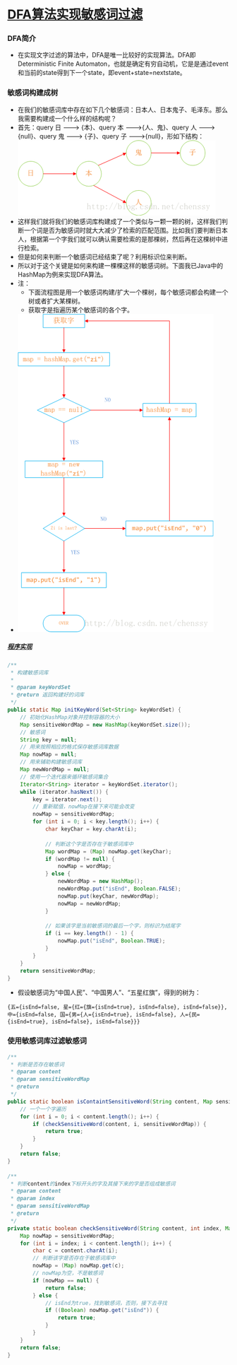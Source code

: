 # [DFA算法实现敏感词过滤](http://blog.csdn.net/chenssy/article/details/26961957)

### DFA简介

- 在实现文字过滤的算法中，DFA是唯一比较好的实现算法。DFA即Deterministic Finite Automaton，也就是确定有穷自动机，它是是通过event和当前的state得到下一个state，即event+state=nextstate。

### 敏感词构建成树

- 在我们的敏感词库中存在如下几个敏感词：日本人、日本鬼子、毛泽东。那么我需要构建成一个什么样的结构呢？
- 首先：query 日 ---> {本}、query 本 --->{人、鬼}、query 人 --->{null}、query 鬼 ---> {子}、query 子 --->{null}，形如下结构：![](img/15.png?raw=true)
- 这样我们就将我们的敏感词库构建成了一个类似与一颗一颗的树，这样我们判断一个词是否为敏感词时就大大减少了检索的匹配范围。比如我们要判断日本人，根据第一个字我们就可以确认需要检索的是那棵树，然后再在这棵树中进行检索。
- 但是如何来判断一个敏感词已经结束了呢？利用标识位来判断。
- 所以对于这个关键是如何来构建一棵棵这样的敏感词树。下面我已Java中的HashMap为例来实现DFA算法。
- 注：
  - 下面流程图是用一个敏感词构建/扩大一个棵树，每个敏感词都会构建一个树或者扩大某棵树。
  - 获取字是指遍历某个敏感词的各个字。
- ![](img/16.png?raw=true)

##### [程序实现](https://www.cnblogs.com/AlanLee/p/5329555.html)

```Java
/**
 * 构建敏感词库
 *
 * @param keyWordSet
 * @return 返回构建好的词库
 */
public static Map initKeyWord(Set<String> keyWordSet) {
    // 初始化HashMap对象并控制容器的大小
    Map sensitiveWordMap = new HashMap(keyWordSet.size());
    // 敏感词
    String key = null;
    // 用来按照相应的格式保存敏感词库数据
    Map nowMap = null;
    // 用来辅助构建敏感词库
    Map newWordMap = null;
    // 使用一个迭代器来循环敏感词集合
    Iterator<String> iterator = keyWordSet.iterator();
    while (iterator.hasNext()) {
        key = iterator.next();
        // 重新赋值，nowMap在接下来可能会改变
        nowMap = sensitiveWordMap;
        for (int i = 0; i < key.length(); i++) {
            char keyChar = key.charAt(i);

            // 判断这个字是否存在于敏感词库中
            Map wordMap = (Map) nowMap.get(keyChar);
            if (wordMap != null) {
                nowMap = wordMap;
            } else {
                newWordMap = new HashMap();
                newWordMap.put("isEnd", Boolean.FALSE);
                nowMap.put(keyChar, newWordMap);
                nowMap = newWordMap;
            }

            // 如果该字是当前敏感词的最后一个字，则标识为结尾字
            if (i == key.length() - 1) {
                nowMap.put("isEnd", Boolean.TRUE);
            }
        }
    }
    return sensitiveWordMap;
}
```

- 假设敏感词为“中国人民”、“中国男人”、“五星红旗”，得到的树为：

```control
{五={isEnd=false, 星={红={旗={isEnd=true}, isEnd=false}, isEnd=false}}, 中={isEnd=false, 国={男={人={isEnd=true}, isEnd=false}, 人={民={isEnd=true}, isEnd=false}, isEnd=false}}}
```

### 使用敏感词库过滤敏感词

```Java
/**
 * 判断是否存在敏感词
 * @param content
 * @param sensitiveWordMap
 * @return
 */
public static boolean isContaintSensitiveWord(String content, Map sensitiveWordMap) {
    // 一个一个字遍历
    for (int i = 0; i < content.length(); i++) {
        if (checkSensitiveWord(content, i, sensitiveWordMap)) {
            return true;
        }
    }
    return false;
}

/**
 * 判断content的index下标开头的字及其接下来的字是否组成敏感词
 * @param content
 * @param index
 * @param sensitiveWordMap
 * @return
 */
private static boolean checkSensitiveWord(String content, int index, Map sensitiveWordMap) {
    Map nowMap = sensitiveWordMap;
    for (int i = index; i < content.length(); i++) {
        char c = content.charAt(i);
        // 判断该字是否存在于敏感词库中
        nowMap = (Map) nowMap.get(c);
        // nowMap为空，不是敏感词
        if (nowMap == null) {
            return false;
        } else {
            // isEnd为true，找到敏感词，否则，接下去寻找
            if ((Boolean) nowMap.get("isEnd")) {
                return true;
            }
        }
    }
    return false;
}
```

